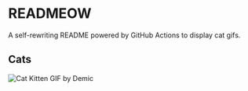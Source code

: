 # READMEOW

A self-rewriting README powered by GitHub Actions to display cat gifs.

## Cats

![Cat Kitten GIF by Demic](https://media4.giphy.com/media/3oriO0OEd9QIDdllqo/200.gif?cid=9acd02daowpdl484j3v9tppo4ukd4yro72ugyahk7e1iu2m1&ep=v1_gifs_search&rid=200.gif&ct=g)
